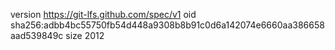 version https://git-lfs.github.com/spec/v1
oid sha256:adbb4bc55750fb54d448a9308b8b91c0d6a142074e6660aa386658aad539849c
size 2012
